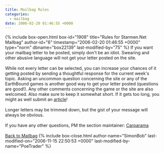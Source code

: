 ```yaml
---
title: Mailbag Rules
categories:
  - mailbag
date: 2006-02-20 01:46:55 +0000
---
```

{% include box-open.html box-id="1908" title="Rules for Starmen.Net Mailbag" author-id="6" timestamp="2006-02-20 01:46:55 +0000" type="norm" dbname="box22139" last-modified-by="75" %}
If you want your mailbag letter to be posted, simply don't be an idiot.  Swearing and other abusive language will not get your letter posted on the site.<br />
<br />
While not every letter can be selected, you can increase your chances of it getting posted by sending a thoughtful response for the current week's topic. Asking an uncommon question concerning the site or any of the EarthBound games is another good way to get your letter posted (questions are good!).  Any other comments concerning the game or the site are also welcomed.  Also make sure to keep it somewhat short.  If it gets too long, you might as well submit an <A HREF="/articles/">article</A>!<br />
<br />
Longer letters may be trimmed down, but the gist of your message will always be obvious.<br />
<br />
If you have any other questions, PM the section maintainer: <a href="http://forum.starmen.net/?t=usrinfo&id=133">Carparama</a><br />
<br />
<a href="http://starmen.net/mailbag">Back to Mailbag</a>
{% include box-close.html author-name="SimonBob" last-modified-on="2006-11-15 22:50:53 +0000" last-modified-by-name="PoeTrader" %}
